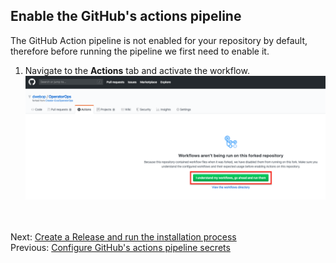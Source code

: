 ## Enable the GitHub's actions pipeline  

The GitHub Action pipeline is not enabled for your repository by default, therefore before running the pipeline we first need to enable it.

1. Navigate to the **Actions** tab and activate the workflow.
  ![github's actions secrets](images/github-enable-workflow.png)

<br/><br/>
Next: [Create a Release and run the installation process](10-create-release.md)  
Previous: [Configure GitHub's actions pipeline secrets](08-create-secrets.md)  